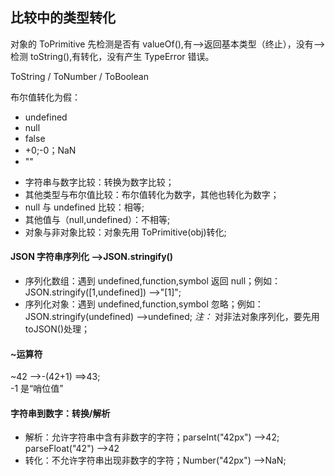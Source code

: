 ## 比较中的类型转化

对象的 ToPrimitive 先检测是否有 valueOf(),有-->返回基本类型（终止），没有-->检测 toString(),有转化，没有产生 TypeError 错误。

ToString / ToNumber / ToBoolean

布尔值转化为假：

- undefined
- null
- false
- +0;-0；NaN
- ""

* 字符串与数字比较：转换为数字比较；
* 其他类型与布尔值比较：布尔值转化为数字，其他也转化为数字；
* null 与 undefined 比较：相等;
* 其他值与（null,undefined）：不相等;
* 对象与非对象比较：对象先用 ToPrimitive(obj)转化;

#### JSON 字符串序列化 -->JSON.stringify()

- 序列化数组：遇到 undefined,function,symbol 返回 null；例如：JSON.stringify([1,undefined]) -->"[1]";
- 序列化对象：遇到 undefined,function,symbol 忽略；例如：JSON.stringify(undefined) -->undefined;
  _注：_ 对非法对象序列化，要先用 toJSON()处理；

#### ~运算符

~42 -->-(42+1) ==>43;  
-1 是“哨位值”

#### 字符串到数字：转换/解析

- 解析：允许字符串中含有非数字的字符；parseInt("42px") -->42; parseFloat("42") -->42
- 转化：不允许字符串出现非数字的字符；Number("42px") -->NaN;
